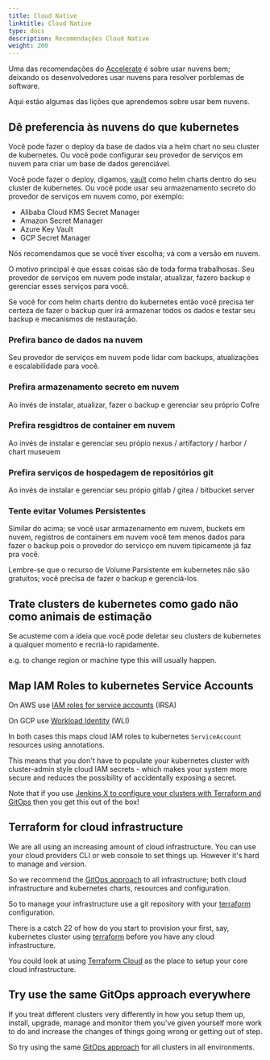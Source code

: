```yaml
---
title: Cloud Native
linktitle: Cloud Native
type: docs
description: Recomendações Cloud Native 
weight: 200
---
```


Uma das recomendações do [Accelerate](/v3/devops/accelerate/) é sobre usar nuvens bem; deixando os desenvolvedores usar nuvens para resolver porblemas de software. 

Aqui estão algumas das lições que aprendemos sobre usar bem nuvens.  
## Dê preferencia às nuvens do que kubernetes

Você pode fazer o deploy da base de dados via a helm chart no seu cluster de kubernetes. Ou  você pode configurar seu provedor de serviços em nuvem para criar um base de dados gerenciável. 

Você pode fazer o deploy, digamos,  [vault](https://www.vaultproject.io/) como helm charts  dentro do seu cluster de kubernetes. Ou você pode usar seu armazenamento secreto do provedor de serviços em nuvem como, por exemplo:

* Alibaba Cloud KMS Secret Manager
* Amazon Secret Manager
* Azure Key Vault
* GCP Secret Manager

Nós recomendamos que se você tiver escolha; vá com a versão em nuvem.

O motivo principal é que essas coisas são de toda forma trabalhosas. Seu provedor de serviços em nuvem pode instalar, atualizar, fazero backup e gerenciar esses serviços para você. 

Se você for com helm charts dentro do kubernetes então você precisa ter certeza de fazer o backup quer irá armazenar todos os dados  e testar seu backup e mecanismos de restauração. 
### Prefira banco de dados na nuvem

Seu provedor de serviços em nuvem pode lidar com backups, atualizações e escalabilidade para você.

### Prefira armazenamento secreto em nuvem  

Ao invés de instalar, atualizar, fazer o backup e gerenciar seu próprio Cofre

### Prefira resgidtros de container em nuvem 

Ao invés de instalar e gerenciar seu própio  nexus / artifactory / harbor / chart museuem

### Prefira serviços de  hospedagem de repositórios git

Ao invés de instalar e gerenciar seu própio gitlab / gitea / bitbucket server 

### Tente evitar Volumes Persistentes 

Similar do acima; se você usar armazenamento em nuvem, buckets em nuvem, registros de containers em nuvem você tem menos dados para fazer o backup pois o provedor do servicço em nuvem tipicamente já faz pra você. 

Lembre-se que o recurso de Volume Parsistente em kubernetes não são gratuitos; você precisa de fazer o backup e gerenciá-los.                                                     

## Trate clusters de kubernetes como gado não como animais de estimação

Se acusteme com a ideia que você pode deletar seu clusters de kubernetes a qualquer momento e recriá-lo rapidamente.  

e.g. to change region or machine type this will usually happen.


## Map IAM Roles to kubernetes Service Accounts

On AWS use [IAM roles for service accounts](https://docs.aws.amazon.com/eks/latest/userguide/iam-roles-for-service-accounts.html) (IRSA)

On GCP use [Workload Identity](https://cloud.google.com/kubernetes-engine/docs/how-to/workload-identity) (WLI)

In both cases this maps cloud IAM roles to kubernetes `ServiceAccount` resources using annotations. 

This means that you don't have to populate your kubernetes cluster with cluster-admin style cloud IAM secrets - which makes your system more secure and reduces the possibility of accidentally exposing a secret.

Note that if you use [Jenkins X to configure your clusters with Terraform and GitOps](/v3/admin/) then you get this out of the box! 

## Terraform for cloud infrastructure

We are all using an increasing amount of cloud infrastructure. You can use your cloud providers CLI or web console to set things up. However it's hard to manage and version.

So we recommend the [GitOps approach](/v3/devops/gitops/) to all infrastructure; both cloud infrastructure and kubernetes charts, resources and configuration.

So to manage your infrastructure use a git repository with your [terraform](https://www.terraform.io/) configuration.

There is a catch 22 of how do you start to provision your first, say, kubernetes cluster using [terraform](https://www.terraform.io/) before you have any cloud infrastructure.

You could look at using [Terraform Cloud](https://www.terraform.io/cloud) as the place to setup your core cloud infrastructure.


## Try use the same GitOps approach everywhere

If you treat different clusters very differently in how you setup them up, install, upgrade, manage and monitor them you've given yourself more work to do and increase the changes of things going wrong or getting out of step.

So try using the same [GitOps approach](/v3/admin/guides/jenkins/gitops/) for all clusters in all environments.
